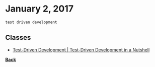 # January 2, 2017

`test driven development`

## Classes

- [Test-Driven Development | Test-Driven Development in a Nutshell](https://mva.microsoft.com/en-US/training-courses/testdriven-development-16458?l=iCWHq6vXC_2706218965)


[__Back__](../README.md)

